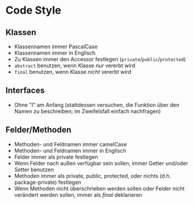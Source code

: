 # Code Style

## Klassen

* Klassennamen immer PascalCase
* Klassennamen immer in Englisch
* Zu Klassen immer den Accessor festlegen (`private`/`public`/`protected`)
* `abstract` benutzen, wenn Klasse *nur* vererbt wird
* `final` benutzen, wenn Klasse *nicht* vererbt wird

## Interfaces

* Ohne "I" am Anfang (stattdessen versuchen, die Funktion über den Namen zu beschreiben; im Zweifelsfall einfach nachfragen)

## Felder/Methoden

* Methoden- und Feldnamen immer camelCase
* Methoden- und Feldnamen immer in Englisch
* Felder immer als private festlegen
* Wenn Felder nach außen verfügbar sein sollen, immer Getter und/oder Setter benutzen
* Methoden immer als private, public, protected, oder nichts (d.h. package-private) festlegen
* Wenn Methoden nicht überschrieben werden sollen oder Felder nicht verändert werden sollen, immer als *final* deklarieren